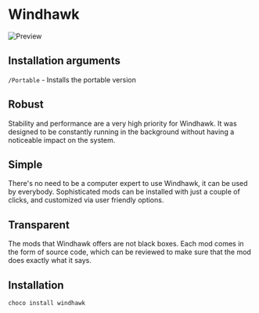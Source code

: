 ﻿# Windhawk

![Preview](https://rawcdn.githack.com/kamack38/chocopkgs/14f5a2a65f040ec4e7e2aa3542323c5c9f0fd402/assets/windhawkPreview.png)

## Installation arguments

`/Portable` - Installs the portable version

## Robust

Stability and performance are a very high priority for Windhawk. It was designed to be constantly running in the background without having a noticeable impact on the system.

## Simple

There's no need to be a computer expert to use Windhawk, it can be used by everybody. Sophisticated mods can be installed with just a couple of clicks, and customized via user friendly options.

## Transparent

The mods that Windhawk offers are not black boxes. Each mod comes in the form of source code, which can be reviewed to make sure that the mod does exactly what it says.

## Installation

```powershell
choco install windhawk
```

